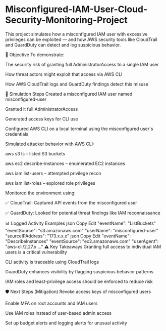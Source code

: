 # Misconfigured-IAM-User-Cloud-Security-Monitoring-Project

This project simulates how a misconfigured IAM user with excessive privileges can be exploited — and how AWS security tools like CloudTrail and GuardDuty can detect and log suspicious behavior.

🎯 Objective
To demonstrate:

The security risk of granting full AdministratorAccess to a single IAM user

How threat actors might exploit that access via AWS CLI

How AWS CloudTrail logs and GuardDuty findings detect this misuse

🧪 Simulation Steps
Created a misconfigured IAM user named misconfigured-user

Granted it full AdministratorAccess

Generated access keys for CLI use

Configured AWS CLI on a local terminal using the misconfigured user's credentials

Simulated attacker behavior with AWS CLI:

aws s3 ls – listed S3 buckets

aws ec2 describe-instances – enumerated EC2 instances

aws iam list-users – attempted privilege recon

aws iam list-roles – explored role privileges

Monitored the environment using:

✅ CloudTrail: Captured API events from the misconfigured user

✅ GuardDuty: Looked for potential threat findings like IAM reconnaissance

📊 Logged Activity Examples
json
Copy
Edit
"eventName": "ListBuckets"
"eventSource": "s3.amazonaws.com"
"userName": "misconfigured-user"
"sourceIPAddress": "173.x.x.x"
json
Copy
Edit
"eventName": "DescribeInstances"
"eventSource": "ec2.amazonaws.com"
"userAgent": "aws-cli/2.27.x ..."
⚠️ Key Takeaways
Granting full access to individual IAM users is a critical vulnerability

CLI activity is traceable using CloudTrail logs

GuardDuty enhances visibility by flagging suspicious behavior patterns

IAM roles and least-privilege access should be enforced to reduce risk

🛡️ Next Steps (Mitigation)
Revoke access keys of misconfigured users

Enable MFA on root accounts and IAM users

Use IAM roles instead of user-based admin access

Set up budget alerts and logging alerts for unusual activity
